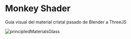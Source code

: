 # Monkey Shader
Guía visual del material cristal pasado de Blender a ThreeJS

![principledMaterialsGlass](https://user-images.githubusercontent.com/51276791/176983858-19421acc-b297-4803-92d2-48e3de94b15e.png)
